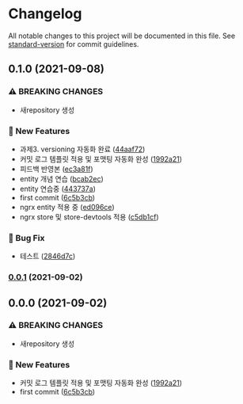 # Changelog

All notable changes to this project will be documented in this file. See [standard-version](https://github.com/conventional-changelog/standard-version) for commit guidelines.

## 0.1.0 (2021-09-08)


### ⚠ BREAKING CHANGES

* 새repository 생성

### :rocket: New Features

* 과제3. versioning 자동화 완료 ([44aaf72](https://github.com/ShineJaRam/angular-tutorial/commit/44aaf7236ac403c113c5754aa9fdb2f318b8ae36))
* 커밋 로그 템플릿 적용 및 포맷팅 자동화 완성 ([1992a21](https://github.com/ShineJaRam/angular-tutorial/commit/1992a21fe795a27f4029f38b64e54e438f148858))
* 피드백 반영본 ([ec3a81f](https://github.com/ShineJaRam/angular-tutorial/commit/ec3a81f2704437560a86685c98236ff0fb76c40e))
* entity 개념 연습 ([bcab2ec](https://github.com/ShineJaRam/angular-tutorial/commit/bcab2ec437c08fce249abebfa45343e9ad7f4abd))
* entity 연습중 ([443737a](https://github.com/ShineJaRam/angular-tutorial/commit/443737a529b2a05450b15de43ccfbfc89b2dc9f0))
* first commit ([6c5b3cb](https://github.com/ShineJaRam/angular-tutorial/commit/6c5b3cbf92b9dc0f3c9a9b9dcc73eecf3bf0c7c6))
* ngrx entity 적용 중 ([ed096ce](https://github.com/ShineJaRam/angular-tutorial/commit/ed096ce89f21b9b5c92d539cbc06679bf18ee811))
* ngrx store 및 store-devtools 적용 ([c5db1cf](https://github.com/ShineJaRam/angular-tutorial/commit/c5db1cfeb59da6c32e93ce5d37a6057bbd8cb64b))


### :bug: Bug Fix

* 테스트 ([2846d7c](https://github.com/ShineJaRam/angular-tutorial/commit/2846d7c6571fabc592849d876c54702eec385787))

### [0.0.1](https://github.com/ShineJaRam/angular-tutorial/compare/v0.0.0...v0.0.1) (2021-09-02)

## 0.0.0 (2021-09-02)


### ⚠ BREAKING CHANGES

* 새repository 생성

### :rocket: New Features

* 커밋 로그 템플릿 적용 및 포맷팅 자동화 완성 ([1992a21](https://github.com/ShineJaRam/angular-tutorial/commit/1992a21fe795a27f4029f38b64e54e438f148858))
* first commit ([6c5b3cb](https://github.com/ShineJaRam/angular-tutorial/commit/6c5b3cbf92b9dc0f3c9a9b9dcc73eecf3bf0c7c6))

